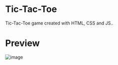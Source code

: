 # Tic-Tac-Toe

Tic-Tac-Toe game created with HTML, CSS and JS..

# Preview

![image](https://user-images.githubusercontent.com/74227860/119682885-de42f500-be60-11eb-9df8-92c9a95c575e.png)


